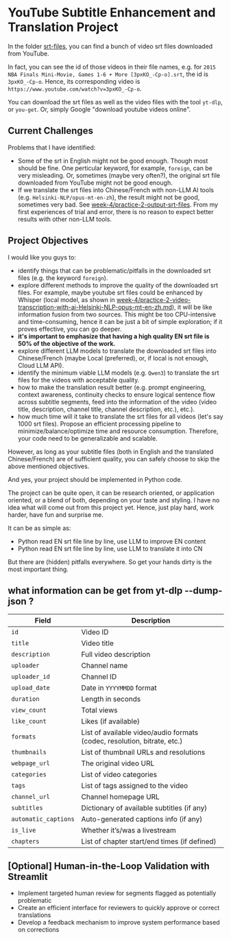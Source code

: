 # YouTube Subtitle Enhancement and Translation Project

In the folder [srt-files](./srt-files), you can find a bunch of video srt files downloaded from YouTube.

In fact, you can see the id of those videos in their file names, e.g. for `2015 NBA Finals Mini-Movie, Games 1-6 + More [3pxKO_-Cp-o].srt`, the id is `3pxKO_-Cp-o`. Hence, its corresponding video is `https://www.youtube.com/watch?v=3pxKO_-Cp-o`.

You can download the srt files as well as the video files with the tool `yt-dlp`, or `you-get`. Or, simply Google "download youtube videos online".

## Current Challenges

Problems that I have identified:
- Some of the srt in English might not be good enough. Though most should be fine. One perticular keyword, for example, `foreign`, can be very misleading. Or, sometimes (maybe very often?), the original srt file downloaded from YouTube might not be good enough.
- If we translate the srt files into Chinese/French with non-LLM AI tools (e.g. `Helsinki-NLP/opus-mt-en-zh`), the result might not be good, sometimes very bad. See [week-4/practice-2-output-srt-files](../week-4/practice-2-output-srt-files/). From my first experiences of trial and error, there is no reason to expect better results with other non-LLM tools.

## Project Objectives

I would like you guys to:
- identify things that can be problematic/pitfalls in the downloaded srt files (e.g. the keyword `foreign`).
- explore different methods to improve the quality of the downloaded srt files. For example, maybe youtube srt files could be enhanced by Whisper (local model, as shown in [week-4/practice-2-video-transcription-with-ai-Helsinki-NLP-opus-mt-en-zh.md](../week-4/practice-2-video-transcription-with-ai-Helsinki-NLP-opus-mt-en-zh.md)), it will be like information fusion from two sources. This might be too CPU-intensive and time-consuming, hence it can be just a bit of simple exploration; if it proves effective, you can go deeper.
- **it's important to emphasize that having a high quality EN srt file is 50% of the objective of the work.**
- explore different LLM models to translate the downloaded srt files into Chinese/French (maybe Local (preferred), or, if local is not enough, Cloud LLM API). 
- identify the minimum viable LLM models (e.g. `Qwen3`) to translate the srt files for the videos with acceptable quality.
- how to make the translation result better (e.g. prompt engineering, context awareness, continuity checks to ensure logical sentence flow across subtitle segments, feed into the information of the video (video title, description, channel title, channel description, etc.), etc.).
- how much time will it take to translate the srt files for all videos (let's say 1000 srt files). Propose an efficient processing pipeline to minimize/balance/optimize time and resource consumption. Therefore, your code need to be generalizable and scalable.

However, as long as your subtitle files (both in English and the translated Chinese/French) are of sufficient quality, you can safely choose to skip the above mentioned objectives.

And yes, your project should be implemented in Python code.

The project can be quite open, it can be research oriented, or application oriented, or a blend of both, depending on your taste and styling. I have no idea what will come out from this project yet. Hence, just play hard, work harder, have fun and surprise me.


It can be as simple as:
- Python read EN srt file line by line, use LLM to improve EN content
- Python read EN srt file line by line, use LLM to translate it into CN

But there are (hidden) pitfalls everywhere. So get your hands dirty is the most important thing.


## what information can be get from yt-dlp --dump-json ?

| Field                | Description                                                              |
| -------------------- | ------------------------------------------------------------------------ |
| `id`                 | Video ID                                                                 |
| `title`              | Video title                                                              |
| `description`        | Full video description                                                   |
| `uploader`           | Channel name                                                             |
| `uploader_id`        | Channel ID                                                               |
| `upload_date`        | Date in `YYYYMMDD` format                                                |
| `duration`           | Length in seconds                                                        |
| `view_count`         | Total views                                                              |
| `like_count`         | Likes (if available)                                                     |
| `formats`            | List of available video/audio formats (codec, resolution, bitrate, etc.) |
| `thumbnails`         | List of thumbnail URLs and resolutions                                   |
| `webpage_url`        | The original video URL                                                   |
| `categories`         | List of video categories                                                 |
| `tags`               | List of tags assigned to the video                                       |
| `channel_url`        | Channel homepage URL                                                     |
| `subtitles`          | Dictionary of available subtitles (if any)                               |
| `automatic_captions` | Auto-generated captions info (if any)                                    |
| `is_live`            | Whether it’s/was a livestream                                            |
| `chapters`           | List of chapter start/end times (if defined)                             |


## [Optional] Human-in-the-Loop Validation with Streamlit
   - Implement targeted human review for segments flagged as potentially problematic
   - Create an efficient interface for reviewers to quickly approve or correct translations
   - Develop a feedback mechanism to improve system performance based on corrections

